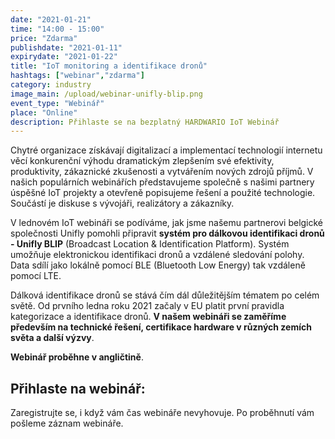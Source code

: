 ```yaml
---
date: "2021-01-21"
time: "14:00 - 15:00"
price: "Zdarma"
publishdate: "2021-01-11"
expirydate: "2021-01-22"
title: "IoT monitoring a identifikace dronů"
hashtags: ["webinar","zdarma"]
category: industry
image_main: /upload/webinar-unifly-blip.png
event_type: "Webinář"
place: "Online"
description: Přihlaste se na bezplatný HARDWARIO IoT Webinář
---
```


<div class = "row">
<div class = "col pr-30">

<p>Chytré organizace získávají digitalizací a implementací technologií internetu věcí konkurenční výhodu dramatickým zlepšením své efektivity, produktivity, zákaznické zkušenosti a vytvářením nových zdrojů příjmů. V našich populárních webinářích představujeme společně s našimi partnery úspěšné IoT projekty a otevřeně popisujeme řešení a použité technologie. Součástí je diskuse s vývojáři, realizátory a zákazníky.</p>

<p>V lednovém IoT webináři se podíváme, jak jsme našemu partnerovi belgické společnosti Unifly pomohli připravit <strong>systém pro dálkovou identifikaci dronů - Unifly BLIP</strong> (Broadcast Location & Identification Platform). Systém umožňuje elektronickou identifikaci dronů a vzdálené sledování polohy. Data sdílí jako lokálně pomocí BLE (Bluetooth Low Energy) tak vzdáleně pomocí LTE.</p>

<p>Dálková identifikace dronů se stává čím dál důležitějším tématem po celém světě. Od prvního ledna roku 2021 začaly v EU platit první pravidla kategorizace a identifikace dronů. <strong>V našem webináři se zaměříme především na technické řešení, certifikace hardware v různých zemích světa a další výzvy</strong>.</p> 

<p><strong>Webinář proběhne v angličtině</strong>.</p>

</div>
<div class = "col-12 col-md-5">
<div class = "px-10 py-20 mb-20 shadow">
<h2 class = "font-weight-black font-24 font-md-24 mb-20">Přihlaste na webinář:</h2>
<script charset="utf-8" type="text/javascript" src="//js.hsforms.net/forms/shell.js"></script>
<script>
jQuery(window).scroll(function() {
if (!jQuery('.hbspt-form').length) {
hbspt.forms.create({
    portalId: "5453210",
    formId: "ef8a8652-8e7e-47e0-adda-693b6491a103"
});
}
});
</script>
<p class = "font-14 font-lnh16">Zaregistrujte se, i když vám čas webináře nevyhovuje. Po proběhnutí vám pošleme záznam webináře.</p>
</div>
</div>
</div>
